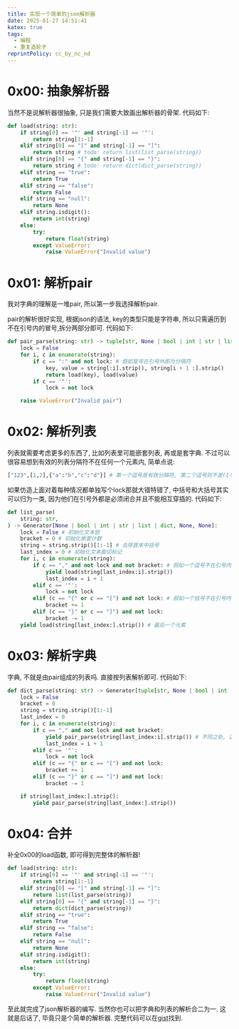 ```yaml
---
title: 实现一个简单的json解析器
date: 2025-01-27 14:51:41
katex: true
tags:
  - 编程
  - 重复造轮子
reprintPolicy: cc_by_nc_nd
---
```

# 0x00: 抽象解析器
当然不是说解析器很抽象, 只是我们需要大致画出解析器的骨架. 代码如下:
``` python
def load(string: str):
    if string[0] == '"' and string[-1] == '"':
        return string[1:-1]
    elif string[0] == "[" and string[-1] == "]":
	    return string # todo: return list(list_parse(string))
    elif string[0] == "{" and string[-1] == "}":
        return string # todo: return dict(dict_parse(string))
    elif string == "true":
        return True
    elif string == "false":
        return False
    elif string == "null":
        return None
    elif string.isdigit():
        return int(string)
    else:
        try:
            return float(string)
        except ValueError:
            raise ValueError("Invalid value")
```
# 0x01: 解析pair
我对字典的理解是一堆pair, 所以第一步我选择解析pair.

pair的解析很好实现, 根据json的语法, key的类型只能是字符串, 所以只需遍历到不在引号内的冒号,拆分两部分即可. 代码如下:
``` python
def pair_parse(string: str) -> tuple[str, None | bool | int | str | list | dict]:
    lock = False
    for i, c in enumerate(string):
        if c == ":" and not lock: # 假如冒号在引号外即为分隔符
            key, value = string[:i].strip(), string[i + 1 :].strip()
            return load(key), load(value)
        if c == '"':
            lock = not lock

    raise ValueError("Invalid pair")
```

# 0x02: 解析列表
列表就需要考虑更多的东西了, 比如列表里可能嵌套列表, 再或是套字典. 不过可以很容易想到有效的列表分隔符不在任何一个元素内, 简单点说:
``` python
["123",[1,2],{"a":"b","c":"d"}] # 第一个逗号是有效分隔符, 第二个逗号则不是(1与2中间),第三个是有效分隔符,第四个不是.
```
如果仿造上面对着每种情况都单独写个lock那就大错特错了, 中括号和大括号其实可以归为一类, 因为他们在引号外都是必须闭合并且不能相互穿插的. 代码如下:
``` python
def list_parse(
    string: str,
) -> Generator[None | bool | int | str | list | dict, None, None]:
    lock = False # 初始化文本锁
    bracket = 0 # 初始化嵌套计数
    string = string.strip()[1:-1] # 去除首末中括号
    last_index = 0 # 初始化文本裁切标记
    for i, c in enumerate(string):
        if c == "," and not lock and not bracket: # 假如一个逗号不在引号内也不在中/大括号内, 即为有效
            yield load(string[last_index:i].strip())
            last_index = i + 1
        elif c == '"':
            lock = not lock
        elif (c == "{" or c == "[") and not lock: # 假如一个括号不在引号内即为有效括号
            bracket += 1
        elif (c == "}" or c == "]") and not lock:
            bracket -= 1
    yield load(string[last_index:].strip()) # 最后一个元素
```
# 0x03: 解析字典
字典, 不就是由pair组成的列表吗. 直接按列表解析即可. 代码如下:
``` python
def dict_parse(string: str) -> Generator[tuple[str, None | bool | int | str | list | dict], None, None]:
    lock = False
    bracket = 0
    string = string.strip()[1:-1]
    last_index = 0
    for i, c in enumerate(string):
        if c == "," and not lock and not bracket:
            yield pair_parse(string[last_index:i].strip()) # 不同之处, 这里是解析pair而不是解析json对象
            last_index = i + 1
        elif c == '"':
            lock = not lock
        elif (c == "{" or c == "[") and not lock:
            bracket += 1
        elif (c == "}" or c == "]") and not lock:
            bracket -= 1

    if string[last_index:].strip():
        yield pair_parse(string[last_index:].strip())
```
# 0x04: 合并
补全0x00的load函数, 即可得到完整体的解析器!
``` python
def load(string: str):
    if string[0] == '"' and string[-1] == '"':
        return string[1:-1]
    elif string[0] == "[" and string[-1] == "]":
        return list(list_parse(string))
    elif string[0] == "{" and string[-1] == "}":
        return dict(dict_parse(string))
    elif string == "true":
        return True
    elif string == "false":
        return False
    elif string == "null":
        return None
    elif string.isdigit():
        return int(string)
    else:
        try:
            return float(string)
        except ValueError:
            raise ValueError("Invalid value")
```
至此就完成了json解析器的编写. 当然你也可以把字典和列表的解析合二为一. 这就是后话了, 毕竟只是个简单的解析器. 完整代码可以在[gist](https://gist.github.com/hsn8086/2fee2730a59db52067855a6cab9faf10)找到. 